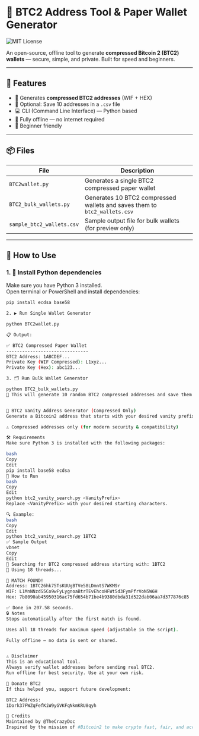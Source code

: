 # 🔐 BTC2 Address Tool & Paper Wallet Generator
![MIT License](https://img.shields.io/badge/license-MIT-blue.svg)

An open-source, offline tool to generate **compressed Bitcoin 2 (BTC2) wallets** — secure, simple, and private. Built for speed and beginners.

---

## 🧰 Features

- 🔑 Generates **compressed BTC2 addresses** (WIF + HEX)
- 📄 Optional: Save 10 addresses in a `.csv` file
- 💻 CLI (Command Line Interface) — Python based
- 💯 Fully offline — no internet required
- 🧠 Beginner friendly

---

## 📦 Files

| File | Description |
|------|-------------|
| `BTC2wallet.py` | Generates a single BTC2 compressed paper wallet |
| `BTC2_bulk_wallets.py` | Generates 10 BTC2 compressed wallets and saves them to `btc2_wallets.csv` |
| `sample_btc2_wallets.csv` | Sample output file for bulk wallets (for preview only) |

---

## 🚀 How to Use

### 1. 🐍 Install Python dependencies

Make sure you have Python 3 installed.  
Open terminal or PowerShell and install dependencies:

```bash
pip install ecdsa base58

2. ▶️ Run Single Wallet Generator

python BTC2wallet.py

📋 Output:

✅ BTC2 Compressed Paper Wallet
-------------------------------
BTC2 Address: 1ABCDEF...
Private Key (WIF Compressed): L1xyz...
Private Key (Hex): abc123...

3. 🗂️ Run Bulk Wallet Generator

python BTC2_bulk_wallets.py
📄 This will generate 10 random BTC2 compressed addresses and save them to btc2_wallets.csv.


🎯 BTC2 Vanity Address Generator (Compressed Only)
Generate a Bitcoin2 address that starts with your desired vanity prefix using 18 threads for faster results. Example: 1BTC, 1KING, 1Dork, etc.

⚠️ Compressed addresses only (for modern security & compatibility)

🛠 Requirements
Make sure Python 3 is installed with the following packages:

bash
Copy
Edit
pip install base58 ecdsa
🚀 How to Run
bash
Copy
Edit
python btc2_vanity_search.py <VanityPrefix>
Replace <VanityPrefix> with your desired starting characters.

🔍 Example:
bash
Copy
Edit
python btc2_vanity_search.py 1BTC2
✅ Sample Output
vbnet
Copy
Edit
🚀 Searching for BTC2 compressed address starting with: 1BTC2
🧵 Using 18 threads...

🎯 MATCH FOUND!
Address: 1BTC26hk75TsKUUgBTVe58LDmntS7WKM9r
WIF: L1MnNNzdS5Co9wFyLygnoaBtrTEvEhcoHFWt5d3FymPfrVoN5W6H
Hex: 7b8090ab45950316ac75fd654b71be4b9380dbda31d522dab06aa7d377876c85

✅ Done in 207.58 seconds.
🔒 Notes
Stops automatically after the first match is found.

Uses all 18 threads for maximum speed (adjustable in the script).

Fully offline — no data is sent or shared.


⚠️ Disclaimer
This is an educational tool.
Always verify wallet addresses before sending real BTC2.
Run offline for best security. Use at your own risk.

💸 Donate BTC2
If this helped you, support future development:

BTC2 Address:
1Dork37FWZqFefKiW9yGVKFqNkmKRU8qyh

🙌 Credits
Maintained by @TheCrazyDoc
Inspired by the mission of #Bitcoin2 to make crypto fast, fair, and accessible.




